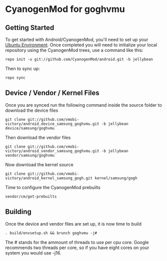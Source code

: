 CyanogenMod for goghvmu
=======================

Getting Started
---------------

To get started with Android/CyanogenMod, you'll need to set up your [Ubuntu Environment](http://vmobi.us/?page_id=8).
Once completed you will need to initialize your local repository using the CyanogenMod trees, use a command like this:

    repo init -u git://github.com/CyanogenMod/android.git -b jellybean

Then to sync up:

    repo sync

Device / Vendor / Kernel Files
------------------------------

Once you are synced run the following command inside the source folder to download the device files

    git clone git://github.com/vmobi-victory/android_device_samsung_goghvmu.git -b jellybean device/samsung/goghvmu

Then download the vendor files

    git clone git://github.com/vmobi-victory/android_vendor_samsung_goghvmu.git -b jellybean vendor/samsung/goghvmu

Now download the kernel source

    git clone git://github.com/vmobi-victory/android_kernel_samsung_gogh.git kernel/samsung/gogh

Time to configure the CyanogenMod prebuilts

    vendor/cm/get-prebuilts 

Building
--------

Once the device and vendor files are set up, it is now time to build

    . build/envsetup.sh && brunch goghvmu -j#

The # stands for the ammount of threads to use per cpu core. Google recommends two threads 
per core, so if you have eight cores on your system you would use -j16.
